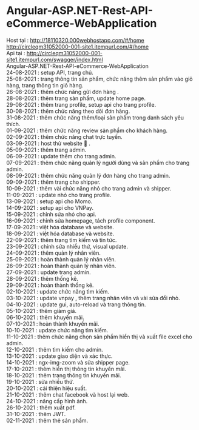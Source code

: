 # Angular-ASP.NET-Rest-API-eCommerce-WebApplication
Host tại : http://18110320.000webhostapp.com/#/home <br> http://circleqm31052000-001-site1.itempurl.com/#/home <br>
Api tại : http://circleqm31052000-001-site1.itempurl.com/swagger/index.html <br>
Angular-ASP.NET-Rest-API-eCommerce-WebApplication <br>
24-08-2021 : setup API, trang chủ.<br>
25-08-2021 : trang thông tin sản phẩm, chức năng thêm sản phẩm vào giỏ hàng, trang thông tin giỏ hàng.<br>
26-08-2021 : thêm chức năng gửi đơn hàng .<br>
28-08-2021 : thêm trang sản phẩm, update home page.<br>
29-08-2021 : thêm trang profile, setup api cho trang profile.<br>
30-08-2021 : thêm chức năng theo dõi đơn hàng.<br>
31-08-2021 : thêm chức năng thêm/loại sản phẩm trong danh sách yêu thích.<br>
01-09-2021 : thêm chức năng review sản phẩm cho khách hàng.<br>
02-09-2021 : thêm chức năng chat trực tuyến.<br>
03-09-2021 : host thử website :triumph: .<br>
05-09-2021 : thêm trang admin.<br>
06-09-2021 : update thêm cho trang admin.<br> 
07-09-2021 : thêm chức năng quản lý người dùng và sản phẩm cho trang admin.<br> 
08-09-2021 : thêm chức năng quản lý đơn hàng cho trang admin.<br>
09-09-2021 : thêm trang cho shipper.<br>
10-09-2021 : thêm vài chức năng nhỏ cho trang admin và shipper.<br>
11-09-2021 : update nhỏ cho trang profile.<br>
13-09-2021 : setup api cho Momo.<br>
14-09-2021 : setup api cho VNPay.<br>
15-09-2021 : chỉnh sửa nhỏ cho api.<br>
16-09-2021 : chỉnh sửa homepage, tách profile component.<br>
17-09-2021 : việt hóa database và website.<br>
18-09-2021 : việt hóa database và website.<br>
22-09-2021 : thêm trang tìm kiếm và tin tức.<br>
23-09-2021 : chỉnh sửa nhiều thứ, visual update.<br>
24-09-2021 : thêm quản lý nhân viên.<br>
25-09-2021 : hoàn thành quản lý nhân viên.<br>
26-09-2021 : hoàn thành quản lý nhân viên.<br>
27-09-2021 : update trang admin.<br>
28-09-2021 : thêm thống kê.<br>
29-09-2021 : hoàn thành thống kê.<br>
02-10-2021 : update chức năng tìm kiếm.<br>
03-10-2021 : update vnpay , thêm trang nhân viên và vài sửa đổi nhỏ.<br>
04-10-2021 : update gui, auto-reload và trang thông tin.<br>
05-10-2021 : thêm giảm giá.<br>
06-10-2021 : thêm khuyến mãi.<br>
07-10-2021 : hoàn thành khuyến mãi.<br>
10-10-2021 : update chức năng tìm kiếm.<br>
11-10-2021 : thêm chức năng chọn sản phẩm hiển thị và xuất file excel cho admin.<br>
12-10-2021 : thêm tìm kiếm cho admin.<br>
13-10-2021 : update giao diện và xác thực.<br>
14-10-2021 : ngx-img-zoom và sửa shipper page.<br>
17-10-2021 : thêm hiển thị thông tin khuyến mãi.<br>
18-10-2021 : thêm trang thông tin khuyến mãi.<br>
19-10-2021 : sửa nhiều thứ.<br>
20-10-2021 : cải thiện hiệu suất.<br>
21-10-2021 : thêm chat facebook và host lại web.<br>
24-10-2021 : nâng cấp hình ảnh.<br>
26-10-2021 : thêm xuất pdf.<br>
31-10-2021 : thêm JWT.<br>
02-11-2021 : thêm thẻ sản phẩm.<br>
